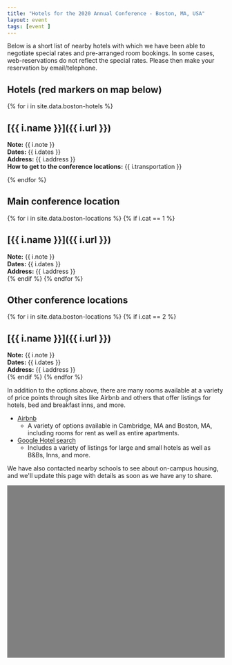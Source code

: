 ```yaml
---
title: "Hotels for the 2020 Annual Conference - Boston, MA, USA"
layout: event
tags: [event ]
---
```


Below is a short list of nearby hotels with which we have been able to negotiate special rates and pre-arranged room bookings. In some cases, web-reservations do not reflect the special rates. Please then make your reservation by email/telephone.

## Hotels (red markers on map below)

{% for i in site.data.boston-hotels %}
## [{{ i.name }}]({{ i.url }})
**Note:** {{ i.note }}<br/>
**Dates:** {{ i.dates }}<br/>
**Address:** {{ i.address }}<br/>
**How to get to the conference locations:** {{ i.transportation }}<br/>
<!-- **Tel:** {{ i.tel }} -->

{% endfor %}

## Main conference location

{% for i in site.data.boston-locations %}
{% if i.cat == 1 %}
## [{{ i.name }}]({{ i.url }})
**Note:** {{ i.note }}<br/>
**Dates:** {{ i.dates }}<br/>
**Address:** {{ i.address }}<br/>
{% endif %}
{% endfor %}

## Other conference locations

{% for i in site.data.boston-locations %}
{% if i.cat == 2 %}
## [{{ i.name }}]({{ i.url }})
**Note:** {{ i.note }}<br/>
**Dates:** {{ i.dates }}<br/>
**Address:** {{ i.address }}<br/>
{% endif %}
{% endfor %}

In addition to the options above, there are many rooms available at a variety of price points through sites like Airbnb and others that offer listings for hotels, bed and breakfast inns, and more.

- [Airbnb][airbnb]
    + A variety of options available in Cambridge, MA and Boston, MA, including rooms for rent as well as entire apartments.
-  [Google Hotel search][google-hotels]
    +  Includes a variety of listings for large and small hotels as well as B&Bs, Inns, and more.

We have also contacted nearby schools to see about on-campus housing, and we'll update this page with details as soon as we have any to share.

<div id="map" style="width: 100%; height: 400px; background-color: grey;"></div>
<script>
  function createIcon(pinColor) {
      return {
        url: "https://chart.apis.google.com/chart?chst=d_map_pin_letter&chld=%E2%80%A2|" + pinColor,
        size: new google.maps.Size(54, 68),
        origin: new google.maps.Point(0,0),
        anchor: new google.maps.Point(10, 34)
        };
        //
  }
  function initMap() {
    var CurrentInfoBox = null;
    var boston = {lat: 42.36891589914244, lng: -71.10035582546993 };
    var map = new google.maps.Map(document.getElementById('map'), {
      zoom: 13,
      center: boston,
      clickableIcons: false,
      gestureHandling: "greedy"
    });
    // Hide box if there is a click in the map
    map.addListener('click', function() {
                            if (CurrentInfoBox != null) {
                                CurrentInfoBox.close();
                            }
                            CurrentInfoBox = null;
                    });
    markers = [];
    var marker = null;

    function wrapEventCallback(callback){
        var args = Array.prototype.slice.call(arguments, 1);
        return function(e){
            callback.apply(this, args)
        }
    }
    infoBoxFunction = function(index, text) {
        if (CurrentInfoBox != null) {
            CurrentInfoBox.close();
        }
        CurrentInfoBox = new google.maps.InfoWindow({ content: text});
        CurrentInfoBox.open(map, markers[index]);
    };
    // different colour pins for conference locations
    var pinColor = "FF6A62";
    var pinImage = createIcon(pinColor);
    var pinShadow = new google.maps.MarkerImage("https://chart.apis.google.com/chart?chst=d_map_pin_shadow",
                        new google.maps.Size(40, 37),
                        new google.maps.Point(0, 0),
                        new google.maps.Point(12, 35));
    var count = 0;
{% for i in site.data.boston-hotels %}    
    count = {{ forloop.index0 }}
    marker = new google.maps.Marker({
        position: {lat: {{ i.lat }}, lng: {{ i.lng}} },
        title: "{{ i.name }}",
        map: map,
        icon: pinImage,
        shadow: pinShadow
    });
    var content = "<p><a href='{{i.url}}'>{{i.name}}</a><ul><li><b>Address:</b> {{ i.address }}</li><li><b>URL: </b>{{ i.url }}</li></ul></p>";
    marker.addListener('click',wrapEventCallback(infoBoxFunction, count, content));
    markers.push(marker)

{% endfor %}

{% for i in site.data.boston-locations %}

count = count + 1

{% if i.cat == 1 %}

    var pinColor = "5884FC";
    var pinImage = createIcon(pinColor);
    var pinShadow = new google.maps.MarkerImage("https://chart.apis.google.com/chart?chst=d_map_pin_shadow",
                        new google.maps.Size(40, 37),
                        new google.maps.Point(0, 0),
                        new google.maps.Point(12, 35));

    marker = new google.maps.Marker({
        position: {lat: {{ i.lat }}, lng: {{ i.lng}} },
        title: "{{ i.name }}",
        map: map,
        icon: pinImage,
        shadow: pinShadow
    });
    var content = "<p><a href='{{i.url}}'>{{i.name}}</a><ul><li><b>Address:</b> {{ i.address }}</li><li><b>URL: </b>{{ i.url }}</li></ul></p><p>{{ i.note }}</p><p>{{i.dates}}</p>";
    marker.addListener('click',wrapEventCallback(infoBoxFunction, count, content));
    markers.push(marker)

{% endif %}

{% if i.cat == 2 %}

    var pinColor = "FFF560";
    var pinImage = createIcon(pinColor);
    var pinShadow = new google.maps.MarkerImage("https://chart.apis.google.com/chart?chst=d_map_pin_shadow",
                        new google.maps.Size(40, 37),
                        new google.maps.Point(0, 0),
                        new google.maps.Point(12, 35));

    marker = new google.maps.Marker({
        position: {lat: {{ i.lat }}, lng: {{ i.lng}} },
        title: "{{ i.name }}",
        map: map,
        icon: pinImage,
        shadow: pinShadow
    });
    var content = "<p><a href='{{i.url}}'>{{i.name}}</a><ul><li><b>Address:</b> {{ i.address }}</li><li><b>URL: </b>{{ i.url }}</li></ul></p><p>{{ i.note }}</p><p>{{i.dates}}</p>";
    marker.addListener('click',wrapEventCallback(infoBoxFunction, count, content));
    markers.push(marker)

{% endif %}
{% endfor %}}



</script>


<script async defer src="https://maps.googleapis.com/maps/api/js?key=AIzaSyABBvwq6o-hTwwlEaLLK7SLLPC0emBOSjE&callback=initMap" ></script>

[airbnb]: https://www.airbnb.com/s/Boston--MA--United-States/homes?refinement_paths%5B%5D=%2Fhomes&current_tab_id=home_tab&selected_tab_id=home_tab&source=mc_search_bar&search_type=filter_change&screen_size=large&hide_dates_and_guests_filters=false&ne_lat=42.37622576787233&ne_lng=-71.04246584782044&sw_lat=42.32097473788351&sw_lng=-71.12623659977356&zoom=14&search_by_map=true&place_id=ChIJGzE9DS1l44kRoOhiASS_fHg&checkin=2020-06-01&checkout=2020-06-05
[google-hotels]: https://www.google.com/maps/search/Hotels/@42.3680755,-71.1063149,13.33z/data=!4m6!2m5!5m3!5m2!1s2020-06-01!2i4!6e3
[airbnb-guide]: https://www.nytimes.com/2018/06/06/technology/personaltech/booking-with-airbnb-heres-your-survival-guide.html
